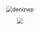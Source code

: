 <div align="center">
     <img src="https://cdn.discordapp.com/attachments/1011360479064633504/1012293398251712603/github4.png" alt="denizwp"/>
</div>
</p>
    <div align="center">
   <a href="https://discord.com/users/773141540944084994" target="_blank">
      <img src="https://lanyard-profile-readme.vercel.app/api/773141540944084994">
   </a>
</div>

